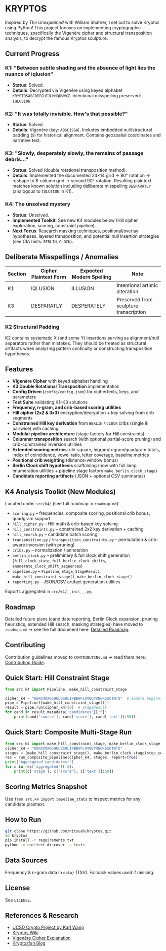# KRYPTOS

Inspired by *The Unexplained* with William Shatner, I set out to solve Kryptos using Python! This project focuses on implementing cryptographic techniques, specifically the Vigenère cipher and structural transposition analysis, to decrypt the famous Kryptos sculpture.

## Current Progress

### K1: "Between subtle shading and the absence of light lies the nuance of iqlusion"

- **Status**: Solved.
- **Details**: Decrypted via Vigenère using keyed alphabet `KRYPTOSABCDEFGHIJLMNQUVWXZ`. Intentional misspelling preserved: `IQLUSION`.

### K2: "It was totally invisible. How's that possible?"

- **Status**: Solved.
- **Details**: Vigenère (key: `ABSCISSA`). Includes embedded null/structural padding (`S`) for historical alignment. Contains geospatial coordinates and narrative text.

### K3: "Slowly, desperately slowly, the remains of passage debris..."

- **Status**: Solved (double rotational transposition method).
- **Details**: Implemented the documented 24×14 grid → 90° rotation → reshape to 8-column grid → second 90° rotation. Resulting plaintext matches known solution including deliberate misspelling `DESPARATLY` (analogous to `IQLUSION` in K1).

### K4: The unsolved mystery

- **Status**: Unsolved.
- **Implemented Toolkit**: See new K4 modules below (Hill cipher exploration, scoring, constraint pipeline).
- **Next Focus**: Research masking techniques, positional/overlay hypotheses, layered transposition, and potential null insertion strategies (see CIA hints: `BERLIN`, `CLOCK`).

## Deliberate Misspellings / Anomalies

| Section | Cipher Plaintext Form | Expected Modern Spelling | Note |
|---------|-----------------------|---------------------------|------|
| K1      | IQLUSION              | ILLUSION                  | Intentional artistic alteration |
| K3      | DESPARATLY            | DESPERATELY               | Preserved from sculpture transcription |

### K2 Structural Padding

K2 contains systematic X (and some Y) insertions serving as alignment/null separators rather than mistakes. They should be treated as structural artifacts when analyzing pattern continuity or constructing transposition hypotheses.

## Features

- **Vigenère Cipher** with keyed alphabet handling
- **K3 Double Rotational Transposition** implementation
- **Config Driven** (`config/config.json`) for ciphertexts, keys, and parameters
- **Test Suite** validating K1–K3 solutions
- **Frequency, n-gram, and crib-based scoring utilities**
- **Hill cipher (2x2 & 3x3)** encryption/decryption + key solving from crib segments
- **Constrained Hill key derivation** from `BERLIN` / `CLOCK` cribs (single & pairwise) with caching
- **Modular pipeline architecture** (stage factory for Hill constraints)
- **Columnar transposition** search (with optional partial-score pruning) and crib-constrained inversion utilities
- **Extended scoring metrics**: chi-square, bigram/trigram/quadgram totals, index of coincidence, vowel ratio, letter coverage, baseline metrics
- **Positional crib weighting** (distance-window bonus)
- **Berlin Clock shift hypothesis** scaffolding (now with full lamp enumeration utilities + pipeline stage factory `make_berlin_clock_stage`)
- **Candidate reporting artifacts** (JSON + optional CSV summaries)

## K4 Analysis Toolkit (New Modules)

Located under `src/k4/` (see full roadmap in `roadmap.md`):

- `scoring.py` – frequencies, composite scoring, positional crib bonus, quadgram support
- `hill_cipher.py` – Hill math & crib-based key solving
- `hill_constraints.py` – constrained 2x2 key derivation + caching
- `hill_search.py` – candidate batch scoring
- `transposition.py` / `transposition_constraints.py` – permutation & crib-aware inversion (with pruning)
- `cribs.py` – normalization / annotation
- `berlin_clock.py` – preliminary & full clock shift generation (`full_clock_state`, `full_berlin_clock_shifts`, `enumerate_clock_shift_sequences`)
- `pipeline.py` – `Pipeline`, `Stage`, `StageResult`, `make_hill_constraint_stage()`, `make_berlin_clock_stage()`
- `reporting.py` – JSON/CSV artifact generation utilities

Exports aggregated in `src/k4/__init__.py`.

## Roadmap

Detailed future plans (candidate reporting, Berlin Clock expansion, pruning heuristics, extended Hill search, masking strategies) have moved to `roadmap.md` → see the full document here: [Detailed Roadmap](./roadmap.md).

## Contributing

Contribution guidelines moved to `CONTRIBUTING.md` → read them here: [Contributing Guide](./CONTRIBUTING.md).

## Quick Start: Hill Constraint Stage

```python
from src.k4 import Pipeline, make_hill_constraint_stage

cipher_k4 = "OBKRUOXOGHULBSOLIFBBWFLRVQQPRNGKSSOTWTQ"  # sample beginning
pipe = Pipeline([make_hill_constraint_stage()])
result = pipe.run(cipher_k4)[0]  # StageResult
for cand in result.metadata['candidates'][:5]:
    print(cand['source'], cand['score'], cand['text'][:50])
```

## Quick Start: Composite Multi-Stage Run

```python
from src.k4 import make_hill_constraint_stage, make_berlin_clock_stage, run_composite_pipeline
cipher_k4 = "OBKRUOXOGHULBSOLIFBBWFLRVQQPRNGKSSOTWTQ"
stages = [make_hill_constraint_stage(), make_berlin_clock_stage(step_seconds=10800, limit=15)]
res = run_composite_pipeline(cipher_k4, stages, report=True)
print("Aggregated candidates:")
for c in res['aggregated'][:5]:
    print(c['stage'], c['score'], c['text'][:50])
```

## Scoring Metrics Snapshot

Use `from src.k4 import baseline_stats` to inspect metrics for any candidate plaintext.

## How to Run

```bash
git clone https://github.com/nitsuah/kryptos.git
cd kryptos
pip install -r requirements.txt
python -m unittest discover -s tests
```

## Data Sources

Frequency & n-gram data in `data/` (TSV). Fallback values used if missing.

## License

See `LICENSE`.

## References & Research

- [UCSD Crypto Project by Karl Wang](https://mathweb.ucsd.edu/~crypto/Projects/KarlWang/index2.html)
- [Kryptos Wiki](https://en.wikipedia.org/wiki/Kryptos)
- [Vigenère Cipher Explanation](https://en.wikipedia.org/wiki/Vigen%C3%A8re_cipher)
- [Kryptosfan Blog](https://kryptosfan.wordpress.com/k3/k3-solution-3/)
